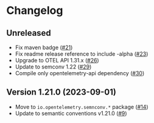 # Changelog

## Unreleased

* Fix maven badge
  ([#21](https://github.com/open-telemetry/semantic-conventions-java/pull/21))
* Fix readme release reference to include -alpha
  ([#23](https://github.com/open-telemetry/semantic-conventions-java/pull/23))
* Upgrade to OTEL API 1.31.x
  ([#26](https://github.com/open-telemetry/semantic-conventions-java/pull/26))
* Update to semconv 1.22
  ([#29](https://github.com/open-telemetry/semantic-conventions-java/pull/29))
* Compile only opentelemetry-api dependency
  ([#30](https://github.com/open-telemetry/semantic-conventions-java/pull/30))

## Version 1.21.0 (2023-09-01)

* Move to `io.opentelemetry.semnconv.*` package
  ([#14](https://github.com/open-telemetry/semantic-conventions-java/pull/14))
* Update to semantic conventions v1.21.0
  ([#9](https://github.com/open-telemetry/semantic-conventions-java/pull/9))
